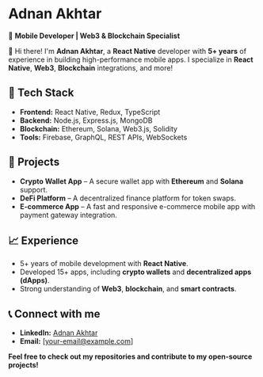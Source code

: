 # Adnan Akhtar

📱 **Mobile Developer | Web3 & Blockchain Specialist**

👋 Hi there! I'm **Adnan Akhtar**, a **React Native** developer with **5+ years** of experience in building high-performance mobile apps. I specialize in **React Native**, **Web3**, **Blockchain** integrations, and more!

## 🚀 **Tech Stack**
- **Frontend:** React Native, Redux, TypeScript
- **Backend:** Node.js, Express.js, MongoDB
- **Blockchain:** Ethereum, Solana, Web3.js, Solidity
- **Tools:** Firebase, GraphQL, REST APIs, WebSockets

## 🌟 **Projects**
- **Crypto Wallet App** – A secure wallet app with **Ethereum** and **Solana** support.
- **DeFi Platform** – A decentralized finance platform for token swaps.
- **E-commerce App** – A fast and responsive e-commerce mobile app with payment gateway integration.

## 📈 **Experience**
- 5+ years of mobile development with **React Native**.
- Developed 15+ apps, including **crypto wallets** and **decentralized apps (dApps)**.
- Strong understanding of **Web3**, **blockchain**, and **smart contracts**.

## 📞 **Connect with me**
- **LinkedIn:** [Adnan Akhtar](https://www.linkedin.com/in/adnan-akhtar-811225202)
- **Email:** [your-email@example.com]

**Feel free to check out my repositories and contribute to my open-source projects!**
